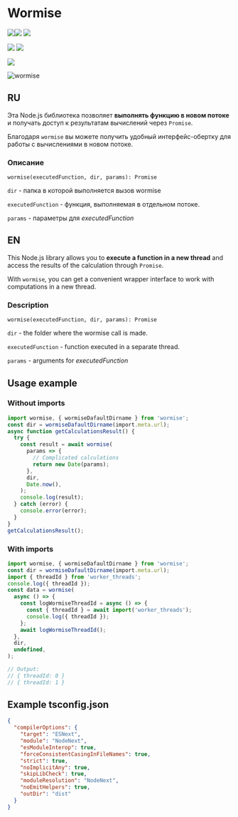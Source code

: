 # Wormise

[![](https://img.shields.io/npm/v/wormise)![](https://img.shields.io/badge/npm_i_wormise-red)](https://www.npmjs.com/package/wormise) [![](https://img.shields.io/github/stars/AlexC-ux/wormise)](https://github.com/AlexC-ux/wormise)

![](https://img.shields.io/hackage-deps/v/wormise) ![](https://img.shields.io/npm/dm/wormise)

![](https://github.com/AlexC-ux/wormise/actions/workflows/wf-testing.yml/badge.svg?branch=main)

![wormise](https://github.com/user-attachments/assets/966e0952-6afa-43f8-8329-5c888fe8077d)

## RU

Эта Node.js библиотека позволяет **выполнять функцию в новом потоке** и получать доступ к результатам вычислений через `Promise`.

Благодаря `wormise` вы можете получить удобный интерфейс-обертку для работы с вычислениями в новом потоке.

### Описание

`wormise(executedFunction, dir, params): Promise`

`dir` - папка в которой выполняется вызов wormise

`executedFunction` - функция, выполняемая в отдельном потоке.

`params` - параметры для _executedFunction_

## EN

This Node.js library allows you to **execute a function in a new thread** and access the results of the calculation through `Promise`.

With `wormise`, you can get a convenient wrapper interface to work with computations in a new thread.

### Description

`wormise(executedFunction, dir, params): Promise`

`dir` - the folder where the wormise call is made.

`executedFunction` - function executed in a separate thread.

`params` - arguments for _executedFunction_

## Usage example

### Without imports

```typescript
import wormise, { wormiseDafaultDirname } from 'wormise';
const dir = wormiseDafaultDirname(import.meta.url);
async function getCalculationsResult() {
  try {
    const result = await wormise(
      params => {
        // Complicated calculations
        return new Date(params);
      },
      dir,
      Date.now(),
    );
    console.log(result);
  } catch (error) {
    console.error(error);
  }
}
getCalculationsResult();
```

### With imports

```typescript
import wormise, { wormiseDafaultDirname } from 'wormise';
const dir = wormiseDafaultDirname(import.meta.url);
import { threadId } from 'worker_threads';
console.log({ threadId });
const data = wormise(
  async () => {
    const logWormiseThreadId = async () => {
      const { threadId } = await import('worker_threads');
      console.log({ threadId });
    };
    await logWormiseThreadId();
  },
  dir,
  undefined,
);

// Output:
// { threadId: 0 }
// { threadId: 1 }
```

## Example tsconfig.json

```json
{
  "compilerOptions": {
    "target": "ESNext",
    "module": "NodeNext",
    "esModuleInterop": true,
    "forceConsistentCasingInFileNames": true,
    "strict": true,
    "noImplicitAny": true,
    "skipLibCheck": true,
    "moduleResolution": "NodeNext",
    "noEmitHelpers": true,
    "outDir": "dist"
  }
}
```
